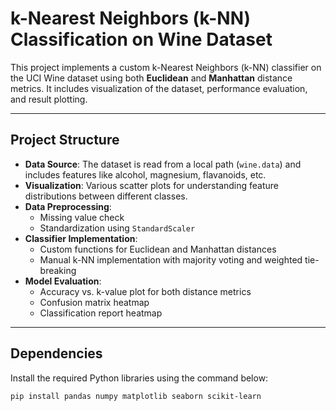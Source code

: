 # k-Nearest Neighbors (k-NN) Classification on Wine Dataset

This project implements a custom k-Nearest Neighbors (k-NN) classifier on the UCI Wine dataset using both **Euclidean** and **Manhattan** distance metrics. It includes visualization of the dataset, performance evaluation, and result plotting.

---

## Project Structure

- **Data Source**: The dataset is read from a local path (`wine.data`) and includes features like alcohol, magnesium, flavanoids, etc.
- **Visualization**: Various scatter plots for understanding feature distributions between different classes.
- **Data Preprocessing**:
  - Missing value check
  - Standardization using `StandardScaler`
- **Classifier Implementation**:
  - Custom functions for Euclidean and Manhattan distances
  - Manual k-NN implementation with majority voting and weighted tie-breaking
- **Model Evaluation**:
  - Accuracy vs. k-value plot for both distance metrics
  - Confusion matrix heatmap
  - Classification report heatmap

---

## Dependencies

Install the required Python libraries using the command below:

```bash
pip install pandas numpy matplotlib seaborn scikit-learn
